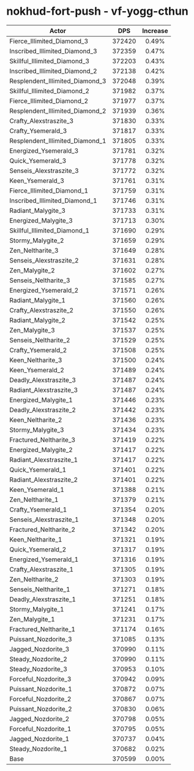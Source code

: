 # nokhud-fort-push - vf-yogg-cthun
| Actor | DPS | Increase |
|---|:---:|:---:|
|Fierce_Illimited_Diamond_3|372420|0.49%|
|Inscribed_Illimited_Diamond_3|372359|0.47%|
|Skillful_Illimited_Diamond_3|372203|0.43%|
|Inscribed_Illimited_Diamond_2|372138|0.42%|
|Resplendent_Illimited_Diamond_3|372048|0.39%|
|Skillful_Illimited_Diamond_2|371982|0.37%|
|Fierce_Illimited_Diamond_2|371977|0.37%|
|Resplendent_Illimited_Diamond_2|371939|0.36%|
|Crafty_Alexstraszite_3|371830|0.33%|
|Crafty_Ysemerald_3|371817|0.33%|
|Resplendent_Illimited_Diamond_1|371805|0.33%|
|Energized_Ysemerald_3|371781|0.32%|
|Quick_Ysemerald_3|371778|0.32%|
|Senseis_Alexstraszite_3|371772|0.32%|
|Keen_Ysemerald_3|371761|0.31%|
|Fierce_Illimited_Diamond_1|371759|0.31%|
|Inscribed_Illimited_Diamond_1|371746|0.31%|
|Radiant_Malygite_3|371733|0.31%|
|Energized_Malygite_3|371713|0.30%|
|Skillful_Illimited_Diamond_1|371690|0.29%|
|Stormy_Malygite_2|371659|0.29%|
|Zen_Neltharite_3|371649|0.28%|
|Senseis_Alexstraszite_2|371631|0.28%|
|Zen_Malygite_2|371602|0.27%|
|Senseis_Neltharite_3|371585|0.27%|
|Energized_Ysemerald_2|371571|0.26%|
|Radiant_Malygite_1|371560|0.26%|
|Crafty_Alexstraszite_2|371550|0.26%|
|Radiant_Malygite_2|371542|0.25%|
|Zen_Malygite_3|371537|0.25%|
|Senseis_Neltharite_2|371529|0.25%|
|Crafty_Ysemerald_2|371508|0.25%|
|Keen_Neltharite_3|371500|0.24%|
|Keen_Ysemerald_2|371489|0.24%|
|Deadly_Alexstraszite_3|371487|0.24%|
|Radiant_Alexstraszite_3|371487|0.24%|
|Energized_Malygite_1|371446|0.23%|
|Deadly_Alexstraszite_2|371442|0.23%|
|Keen_Neltharite_2|371436|0.23%|
|Stormy_Malygite_3|371434|0.23%|
|Fractured_Neltharite_3|371419|0.22%|
|Energized_Malygite_2|371417|0.22%|
|Radiant_Alexstraszite_1|371417|0.22%|
|Quick_Ysemerald_1|371401|0.22%|
|Radiant_Alexstraszite_2|371401|0.22%|
|Keen_Ysemerald_1|371388|0.21%|
|Zen_Neltharite_1|371379|0.21%|
|Crafty_Ysemerald_1|371354|0.20%|
|Senseis_Alexstraszite_1|371348|0.20%|
|Fractured_Neltharite_2|371342|0.20%|
|Keen_Neltharite_1|371321|0.19%|
|Quick_Ysemerald_2|371317|0.19%|
|Energized_Ysemerald_1|371316|0.19%|
|Crafty_Alexstraszite_1|371305|0.19%|
|Zen_Neltharite_2|371303|0.19%|
|Senseis_Neltharite_1|371271|0.18%|
|Deadly_Alexstraszite_1|371251|0.18%|
|Stormy_Malygite_1|371241|0.17%|
|Zen_Malygite_1|371231|0.17%|
|Fractured_Neltharite_1|371174|0.16%|
|Puissant_Nozdorite_3|371085|0.13%|
|Jagged_Nozdorite_3|370990|0.11%|
|Steady_Nozdorite_2|370990|0.11%|
|Steady_Nozdorite_3|370953|0.10%|
|Forceful_Nozdorite_3|370942|0.09%|
|Puissant_Nozdorite_1|370872|0.07%|
|Forceful_Nozdorite_2|370867|0.07%|
|Puissant_Nozdorite_2|370830|0.06%|
|Jagged_Nozdorite_2|370798|0.05%|
|Forceful_Nozdorite_1|370795|0.05%|
|Jagged_Nozdorite_1|370737|0.04%|
|Steady_Nozdorite_1|370682|0.02%|
|Base|370599|0.00%|
